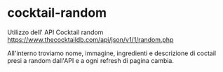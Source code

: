 # cocktail-random

Utilizzo dell' API Cocktail random https://www.thecocktaildb.com/api/json/v1/1/random.php

All'interno troviamo nome, immagine, ingredienti e descrizione di coctail presi a random dall'API e a ogni refresh di pagina cambia.


